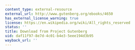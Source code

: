```yaml
---
content_type: external-resource
external_url: http://www.gutenberg.org/ebooks/4650
has_external_license_warning: true
license: https://en.wikipedia.org/wiki/All_rights_reserved
status: ''
title: Download from Project Gutenberg
uid: daf11f97-8e7d-4c01-b4e3-5eee194d3b95
wayback_url: ''
---
```

